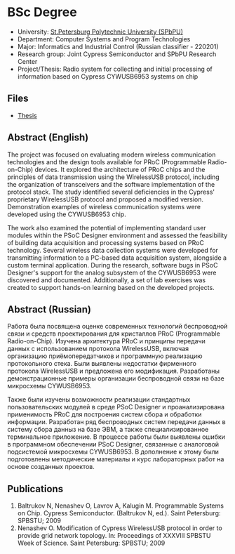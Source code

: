 # BSc Degree

* University: [St.Petersburg Polytechnic University (SPbPU)](https://english.spbstu.ru/)
* Department: Computer Systems and Program Technologies
* Major: Informatics and Industrial Control (Russian classifier - 220201)
* Research group: Joint Cypress Semiconductor and SPbPU Research Center
* Project/Thesis: Radio system for collecting and initial processing of information based on Cypress CYWUSB6953 systems on chip

## Files

* [Thesis](./thesis.pdf)

## Abstract (English)

The project was focused on evaluating modern wireless communication technologies and the design tools available for PRoC (Programmable Radio-on-Chip) devices.
It explored the architecture of PRoC chips and the principles of data transmission using the WirelessUSB protocol, including the organization of transceivers and the software implementation of the protocol stack.
The study identified several deficiencies in the Cypress' proprietary WirelessUSB protocol and proposed a modified version.
Demonstration examples of wireless communication systems were developed using the CYWUSB6953 chip.

The work also examined the potential of implementing standard user modules within the PSoC Designer environment and
assessed the feasibility of building data acquisition and processing systems based on PRoC technology.
Several wireless data collection systems were developed for transmitting information to a PC-based data acquisition system,
alongside a custom terminal application.
During the research, software bugs in PSoC Designer's support for the analog subsystem of the CYWUSB6953 were discovered and documented.
Additionally, a set of lab exercises was created to support hands-on learning based on the developed projects.

## Abstract (Russian)

Работа была посвящена оценке современных технологий беспроводной связи и средств проектирования для кристаллов PRoC (Programmable Radio-on-Chip).
Изучена архитектура PRoC и принципы передачи данных с использованием протокола WirelessUSB, включая организацию приёмопередатчиков и программную реализацию протокольного стека.
Были выявлены недостатки фирменного протокола WirelessUSB и предложена его модификация.
Разработаны демонстрационные примеры организации беспроводной связи на базе микросхемы CYWUSB6953.

Также были изучены возможности реализации стандартных пользовательских модулей в среде PSoC Designer и проанализирована применимость PRoC для построения систем сбора и обработки информации.
Разработан ряд беспроводных систем передачи данных в систему сбора данныз на базе ЭВМ, а также специализированное терминальное приложение.
В процессе работы были выявлены ошибки в программном обеспечении PSoC Designer, связанные с аналоговой подсистемой микросхемы CYWUSB6953.
В дополнение к этому были подготовлены методические материалы и курс лабораторных работ на основе созданных проектов.

## Publications

1. Baltrukov N, Nenashev O, Lavrov A, Kalugin M. Programmable Systems on Chip. Cypress Semiconductor. (Baltrukov N, ed.). Saint Petersburg: SPBSTU; 2009
2. Nenashev O. Modification of Cypress WirelessUSB protocol in order to provide grid network topology. In: Proceedings of XXXVIII SPBSTU Week of Science. Saint Petersburg: SPBSTU; 2009
